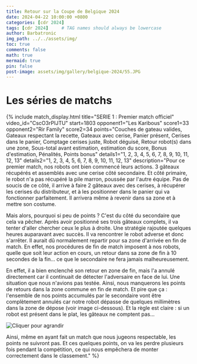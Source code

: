 ```yaml
---
title: Retour sur la Coupe de Belgique 2024
date: 2024-04-22 10:00:00 +0800
categories: [cdr 2024]
tags: [cdr 2024]     # TAG names should always be lowercase
author: Barbatronic
img_path: ../../assets/img/
toc: true
comments: false
math: true
mermaid: true
pin: false
post-image: assets/img/gallery/belgique-2024/55.JPG
---
```


# Les séries de matchs

{% include match_display.html 
title="SERIE 1 : Premier match officiel" 
video_id="CscO3rPIJTU" 
start=1803 
opponent1="Les Karibous" 
score1=33 
opponent2="Rir Family" 
score2=34 
points="Couches de gateau valides, Gateaux respectant la recette, Gateaux avec cerise, Panier présent, Cerises dans le panier, Comptage cerises juste, Robot déguisé, Retour robot(s) dans une zone, Sous-total avant estimation, estimation du score, Bonus d'estimation, Pénalités, Points bonus"
details1="1, 2, 3, 4, 5, 6, 7, 8, 9, 10, 11, 12, 13"
details2="1, 2, 3, 4, 5, 6, 7, 8, 9, 10, 11, 12, 13"
description="Pour ce premier match, nos robots ont bien commencé leurs actions. 3 gâteaux récupérés et assemblés avec une cerise côté secondaire. Et côté primaire, le robot n'a pas récupéré la pile marron, poussée par l'autre équipe. Pas de soucis de ce côté, il arrive à faire 2 gâteaux avec des cerises, à récupérer les cerises du distributeur, et à les positionner dans le panier qui va fonctionner parfaitement. Il arrivera même à revenir dans sa zone et à mettre son costume.

Mais alors, pourquoi si peu de points ? C'est du côté du secondaire que cela va pêcher. Après avoir positionné ses trois gâteaux complets, il va tenter d'aller chercher ceux le plus à droite. Une stratégie rajoutée quelques heures auparavant avec succès. Il va rencontrer le robot adverse et donc s'arrêter. Il aurait dû normalement repartir pour sa zone d'arrivée en fin de match. En effet, nos procédures de fin de match imposent à nos robots, quelle que soit leur action en cours, un retour dans sa zone de fin à 10 secondes de la fin... ce que le secondaire ne fera jamais malheureusement.

En effet, il a bien enclenché son retour en zone de fin, mais l'a annulé directement car il continuait de détecter l'adversaire en face de lui. Une situation que nous n'avions pas testée. Ainsi, nous manquerons les points de retours dans la zone commune en fin de match. Et pire que ça : l'ensemble de nos points accumulés par le secondaire vont être complètement annulés car notre robot dépasse de quelques millimètres dans la zone de dépose (voir image ci-dessous). Et la règle est claire : si un robot est présent dans le plat, les gâteaux ne comptent pas...

![Cliquer pour agrandir](2023/CDR_matchs/IMG_20230518_095035.jpg)

Ainsi, même en ayant fait un match que nous jugeons respectable, les points ne suivront pas. Et ces quelques points, on va les perdre plusieurs fois pendant la compétition, ce qui nous empêchera de monter correctement dans le classement." 
%}